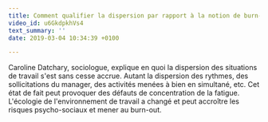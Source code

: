```yaml
---
title: Comment qualifier la dispersion par rapport à la notion de burn-out ?
video_id: u6GkdpkhVs4
text_summary: ''
date: 2019-03-04 10:34:39 +0100

---
```

Caroline Datchary, sociologue, explique en quoi la dispersion des situations de travail s'est sans cesse accrue. Autant la dispersion des rythmes, des sollicitations du manager, des activités menées à bien en simultané, etc. Cet état de fait peut provoquer des défauts de concentration de la fatigue. L'écologie de l'environnement de travail a changé et peut accroître les risques psycho-sociaux et mener au burn-out.